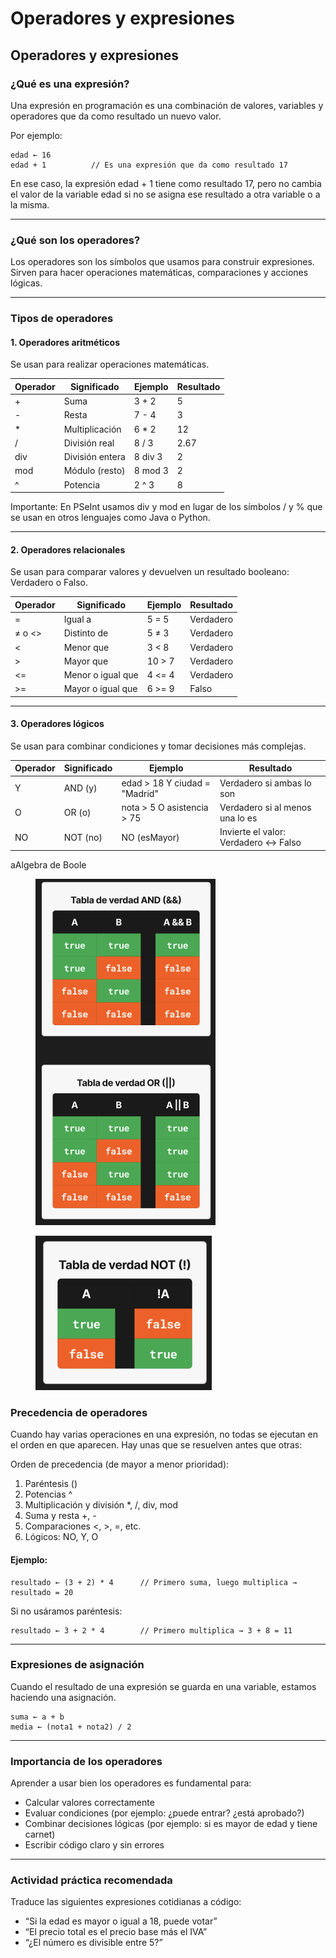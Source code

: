 # Operadores y expresiones

## Operadores y expresiones

### ¿Qué es una expresión? 

Una expresión en programación es una combinación de valores, variables y operadores que da como resultado un nuevo valor.

Por ejemplo:

```
edad ← 16
edad + 1          // Es una expresión que da como resultado 17
```

En ese caso, la expresión edad + 1 tiene como resultado 17, pero no cambia el valor de la variable edad si no se asigna ese resultado a otra variable o a la misma.

***

### ¿Qué son los operadores?

Los operadores son los símbolos que usamos para construir expresiones. Sirven para hacer operaciones matemáticas, comparaciones y acciones lógicas.

***

### Tipos de operadores

#### 1. Operadores aritméticos

Se usan para realizar operaciones matemáticas.

| Operador | Significado     | Ejemplo | Resultado |
| -------- | --------------- | ------- | --------- |
| +        | Suma            | 3 + 2   | 5         |
| -        | Resta           | 7 - 4   | 3         |
| \*       | Multiplicación  | 6 \* 2  | 12        |
| /        | División real   | 8 / 3   | 2.67      |
| div      | División entera | 8 div 3 | 2         |
| mod      | Módulo (resto)  | 8 mod 3 | 2         |
| ^        | Potencia        | 2 ^ 3   | 8         |

Importante: En PSeInt usamos div y mod en lugar de los símbolos / y % que se usan en otros lenguajes como Java o Python.

***

#### 2. Operadores relacionales

Se usan para comparar valores y devuelven un resultado booleano: Verdadero o Falso.

| Operador | Significado       | Ejemplo | Resultado |
| -------- | ----------------- | ------- | --------- |
| =        | Igual a           | 5 = 5   | Verdadero |
| ≠ o <>   | Distinto de       | 5 ≠ 3   | Verdadero |
| <        | Menor que         | 3 < 8   | Verdadero |
| >        | Mayor que         | 10 > 7  | Verdadero |
| <=       | Menor o igual que | 4 <= 4  | Verdadero |
| >=       | Mayor o igual que | 6 >= 9  | Falso     |

***

#### 3. Operadores lógicos

Se usan para combinar condiciones y tomar decisiones más complejas.

| Operador | Significado | Ejemplo                       | Resultado                            |
| -------- | ----------- | ----------------------------- | ------------------------------------ |
| Y        | AND (y)     | edad > 18 Y ciudad = "Madrid" | Verdadero si ambas lo son            |
| O        | OR (o)      | nota > 5 O asistencia > 75    | Verdadero si al menos una lo es      |
| NO       | NOT (no)    | NO (esMayor)                  | Invierte el valor: Verdadero ↔ Falso |

aAlgebra de Boole

<figure><img src="../.gitbook/assets/Tabla de verdad AND (&#x26;&#x26;).png" alt="" width="288"><figcaption></figcaption></figure>



<figure><img src="../.gitbook/assets/Tabla de verdad NOT (!).png" alt="" width="282"><figcaption></figcaption></figure>

### Precedencia de operadores

Cuando hay varias operaciones en una expresión, no todas se ejecutan en el orden en que aparecen. Hay unas que se resuelven antes que otras:

Orden de precedencia (de mayor a menor prioridad):

1. Paréntesis ()
2. Potencias ^
3. Multiplicación y división \*, /, div, mod
4. Suma y resta +, -
5. Comparaciones <, >, =, etc.
6. Lógicos: NO, Y, O

#### Ejemplo:

```
resultado ← (3 + 2) * 4      // Primero suma, luego multiplica → resultado = 20
```

Si no usáramos paréntesis:

```
resultado ← 3 + 2 * 4        // Primero multiplica → 3 + 8 = 11
```

***

### Expresiones de asignación

Cuando el resultado de una expresión se guarda en una variable, estamos haciendo una asignación.

```
suma ← a + b
media ← (nota1 + nota2) / 2
```

***

### Importancia de los operadores

Aprender a usar bien los operadores es fundamental para:

* Calcular valores correctamente
* Evaluar condiciones (por ejemplo: ¿puede entrar? ¿está aprobado?)
* Combinar decisiones lógicas (por ejemplo: si es mayor de edad y tiene carnet)
* Escribir código claro y sin errores

***

### Actividad práctica recomendada

Traduce las siguientes expresiones cotidianas a código:

* “Si la edad es mayor o igual a 18, puede votar”
* “El precio total es el precio base más el IVA”
* “¿El número es divisible entre 5?”

